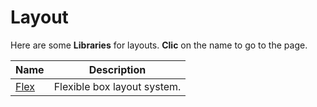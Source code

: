 # Layout

Here are some **Libraries** for layouts. **Clic** on the name to go to the page.

| **Name**      |  **Description**                              |
|---------------|-----------------------------------------------|
| [Flex](https://github.com/xamarin/flex)          | Flexible box layout system.                   |
